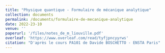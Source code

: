 ```yaml
---
title: "Physique quantique - Formulaire de mécanique analytique"
collection: documents
permalink: /documents/formulaire-de-mecanique-analytique
date: 2022-23-10
venue: ''
paperurl: '/files/notes_de_m_liouville.pdf'
overleaf: 'https://www.overleaf.com/read/tyfjpncyyrws'
citation: "D'après le cours PA101 de Davide BOSCHETTO - ENSTA Paris"
---
```

    

